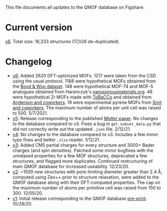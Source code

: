This file documents all updates to the QMOF database on Figshare.

# Current version
[v6](https://figshare.com/articles/dataset/QMOF_Database/13147324). Total size: 18,333 structures (17,026 de-duplicated).

# Changelog
- [v6](https://figshare.com/articles/dataset/QMOF_Database/13147324/6): Added 2620 DFT-optimized MOFs. 1217 were taken from the CSD using the usual protocol. 1188 were hypothetical MOFs obtained from the [Boyd & Woo dataset](https://doi.org/10.24435/materialscloud:2018.0016/v3).  148 were hypothetical MOF-74 and MOF-5 analogues obtained from Haranczyk's [nanoporousmaterials.org](http://nanoporousmaterials.org/databases/). 48 were hypothetical Zr MOFs made with [ToBaCCo](https://github.com/tobacco-mofs/tobacco_3.0) and obtained from [Anderson and coworkers](https://osf.io/7dgvy/). 19 were experimental pyrene MOFs from [Smit and coworkers](https://doi.org/10.24435/materialscloud:z5-ct). The maximum number of atoms per unit cell was raised to 500. 5/7/2021.
- [v5](https://figshare.com/articles/dataset/QMOF_Database/13147324/5): Release corresponding to the published [*Matter* paper](https://www.cell.com/matter/fulltext/S2590-2385(21)00070-9). No changes to the database compared to v3. Fixes a bug in `get_subset_data.py` that did not correctly write out the updated `.json` file. 2/12/21.
- [v4](https://figshare.com/articles/dataset/QMOF_Database/13147324/4): No changes to the database compared to v3. Includes a few minor typo fixes and better `.xlsx` reader. 1/12/21.
- [v3](https://figshare.com/articles/dataset/QMOF_Database/13147324/3): Added CM5 partial charges for every structure and 3000+ Bader charges (and spin densities). Patched some minor bugfixes with the unrelaxed properties for a few MOF structures, deprecated a few structures, and flagged more duplicates. Continued restructuring of main QMOF database for increased useability. 12/23/20.
- [v2](https://figshare.com/articles/dataset/QMOF_Database/13147324/2): ~1500 new structures with pore-limiting diameter greater than 2.4 Å, computed using Zeo++ prior to structure relaxation, were added to the QMOF database along with their DFT-computed properties. The cap on the maximum number of atoms per primitive cell was raised from 150 to 300. 12/05/20.
- [v1](https://figshare.com/articles/dataset/QMOF_Database/13147324/1): Initial release corresponding to the QMOF database [pre-print](https://dx.doi.org/10.26434/chemrxiv.13147616). 10/28/20.
